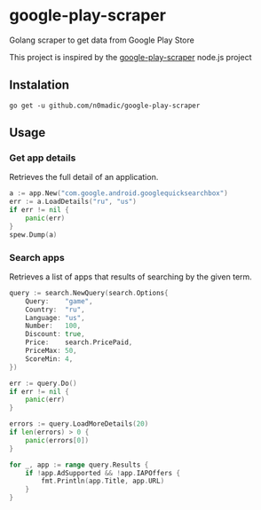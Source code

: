 # google-play-scraper

Golang scraper to get data from Google Play Store

This project is inspired by the [google-play-scraper](https://github.com/facundoolano/google-play-scraper) node.js project

## Instalation

```shell
go get -u github.com/n0madic/google-play-scraper
```

## Usage

### Get app details

Retrieves the full detail of an application.

```go
a := app.New("com.google.android.googlequicksearchbox")
err := a.LoadDetails("ru", "us")
if err != nil {
    panic(err)
}
spew.Dump(a)
```

### Search apps

Retrieves a list of apps that results of searching by the given term.

```go
query := search.NewQuery(search.Options{
    Query:    "game",
    Country:  "ru",
    Language: "us",
    Number:   100,
    Discount: true,
    Price:    search.PricePaid,
    PriceMax: 50,
    ScoreMin: 4,
})

err := query.Do()
if err != nil {
    panic(err)
}

errors := query.LoadMoreDetails(20)
if len(errors) > 0 {
    panic(errors[0])
}

for _, app := range query.Results {
    if !app.AdSupported && !app.IAPOffers {
        fmt.Println(app.Title, app.URL)
    }
}
```
